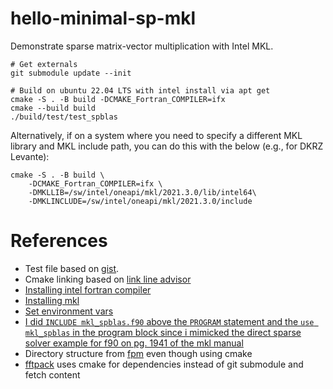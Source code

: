 # hello-minimal-sp-mkl

Demonstrate sparse matrix-vector multiplication with Intel MKL.

```shell
# Get externals 
git submodule update --init 

# Build on ubuntu 22.04 LTS with intel install via apt get
cmake -S . -B build -DCMAKE_Fortran_COMPILER=ifx
cmake --build build
./build/test/test_spblas
```

Alternatively, if on a system where you need to specify a different MKL library
and MKL include path, you can do this with the below (e.g., for DKRZ Levante):

```shell
cmake -S . -B build \
    -DCMAKE_Fortran_COMPILER=ifx \
    -DMKLLIB=/sw/intel/oneapi/mkl/2021.3.0/lib/intel64\
    -DMKLINCLUDE=/sw/intel/oneapi/mkl/2021.3.0/include
```

# References

* Test file based on [gist](https://gist.github.com/ivan-pi/23fe2da69ea6da9e2eb6bcf6e5060937).
* Cmake linking based on [link line advisor](https://www.intel.com/content/www/us/en/developer/tools/oneapi/onemkl-link-line-advisor.html)
* [Installing intel fortran compiler](https://www.intel.com/content/www/us/en/developer/tools/oneapi/fortran-compiler-download.html?operatingsystem=linux&distribution-linux=apt)
* [Installing mkl](https://www.intel.com/content/www/us/en/developer/tools/oneapi/onemkl-download.html?operatingsystem=linux&linux-install=apt)
* [Set environment vars](https://gist.github.com/SomajitDey/aeb6eb4c8083185e06800e1ece4be1bd)
* [I did `INCLUDE mkl_spblas.f90` above the `PROGRAM` statement and the `use mkl_spblas` in the program block since i mimicked the direct sparse solver example for f90 on pg. 1941 of the mkl manual](https://www.scc.kit.edu/scc/docs/HP-XC/mkl72/mklman.pdf)
* Directory structure from [fpm](https://fpm.fortran-lang.org/tutorial/hello-fpm.html) even though using cmake  
* [fftpack](https://github.com/fortran-lang/fftpack) uses cmake for dependencies instead of git submodule and fetch content 
